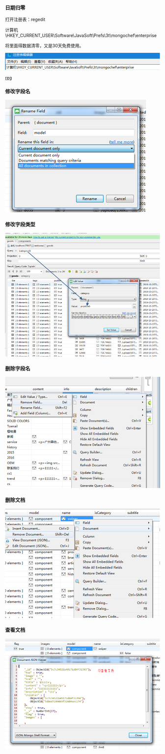 ### 日期归零

打开注册表：regedit

计算机\HKEY_CURRENT_USER\Software\JavaSoft\Prefs\3t\mongochef\enterprise

将里面得数据清零，又是30天免费使用。

![img](img/20190628130313338.png)

 

[reg](./日期归0.reg)

### 修改字段名

![1569817757761](img/1569817757761.png)

### 修改字段类型

![1572177345305](img/1572177345305.png)

### 删除字段名

![1570516635318](img/1570516635318.png)

### 删除文档



![1570516718570](img/1570516718570.png)

### 查看文档

![1570517124382](img/1570517124382.png)